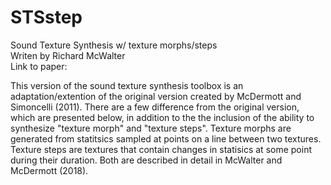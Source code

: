 # STSstep
Sound Texture Synthesis w/ texture morphs/steps <br>
Writen by Richard McWalter <br>
Link to paper: <br>

This version of the sound texture synthesis toolbox is an adaptation/extention of the original version created by McDermott and Simoncelli (2011).  There are a few difference from the original version, which are presented below, in addition to the the inclusion of the ability to synthesize "texture morph" and "texture steps".  Texture morphs are generated from statitsics sampled at points on a line between two textures.  Texture steps are textures that contain changes in statisics at some point during their duration.  Both are described in detail in McWalter and McDermott (2018).

